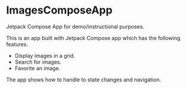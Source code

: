 # ImagesComposeApp
Jetpack Compose App for demo/instructional purposes.


This is an app built with Jetpack Compose app which has the following features. 

- Display images in a grid. 
- Search for images.
- Favorite an image.

The app shows how to handle to state changes and navigation.
